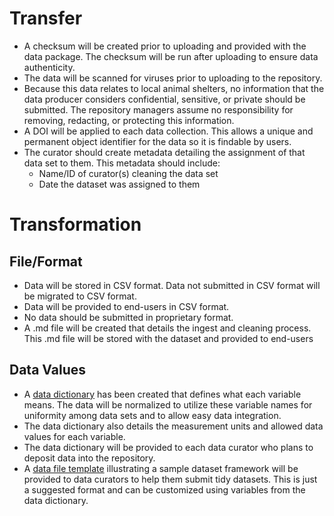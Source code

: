 # **Transfer**
- A checksum will be created prior to uploading and provided with the data package. The checksum will be run after uploading to ensure data authenticity. 
- The data will be scanned for viruses prior to uploading to the repository. 
- Because this data relates to local animal shelters, no information that the data producer considers confidential, sensitive, or private should be submitted. The repository managers assume no responsibility for removing, redacting, or protecting this information. 
- A DOI will be applied to each data collection. This allows a unique and permanent object identifier for the data so it is findable by users. 
- The curator should create metadata detailing the assignment of that data set to them. This metadata should include:
  - Name/ID of curator(s) cleaning the data set
  - Date the dataset was assigned to them

# **Transformation** 

## **File/Format** 
- Data will be stored in CSV format. Data not submitted in CSV format will be migrated to CSV format.
- Data will be provided to end-users in CSV format.
- No data should be submitted in proprietary format. 
- A .md file will be created that details the ingest and cleaning process. This .md file will be stored with the dataset and provided to end-users
## **Data Values**
- A [data dictionary](Alsbury_DataDictionary_v.2.xlsx) has been created that defines what each variable means. The data will be normalized to utilize these variable names for uniformity among data sets and to allow easy data integration.
- The data dictionary also details the measurement units and allowed data values for each variable. 
- The data dictionary will be provided to each data curator who plans to deposit data into the repository.
- A [data file template](Data_File_Template.xlsx) illustrating a sample dataset framework will be provided to data curators to help them submit tidy datasets. This is just a suggested format and can be customized using variables from the data dictionary.
